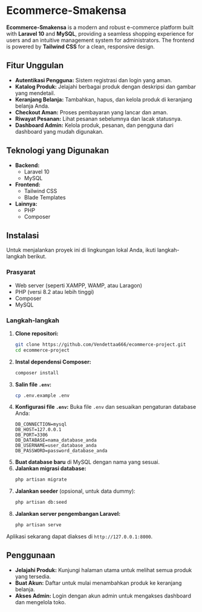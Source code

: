 # Ecommerce-Smakensa

**Ecommerce-Smakensa** is a modern and robust e-commerce platform built with **Laravel 10** and **MySQL**, providing a seamless shopping experience for users and an intuitive management system for administrators. The frontend is powered by **Tailwind CSS** for a clean, responsive design.

## Fitur Unggulan

- **Autentikasi Pengguna:** Sistem registrasi dan login yang aman.
- **Katalog Produk:** Jelajahi berbagai produk dengan deskripsi dan gambar yang mendetail.
- **Keranjang Belanja:** Tambahkan, hapus, dan kelola produk di keranjang belanja Anda.
- **Checkout Aman:** Proses pembayaran yang lancar dan aman.
- **Riwayat Pesanan:** Lihat pesanan sebelumnya dan lacak statusnya.
- **Dashboard Admin:** Kelola produk, pesanan, dan pengguna dari dashboard yang mudah digunakan.

## Teknologi yang Digunakan

- **Backend:**
  - Laravel 10
  - MySQL
- **Frontend:**
  - Tailwind CSS
  - Blade Templates
- **Lainnya:**
  - PHP
  - Composer

## Instalasi

Untuk menjalankan proyek ini di lingkungan lokal Anda, ikuti langkah-langkah berikut.

### Prasyarat

- Web server (seperti XAMPP, WAMP, atau Laragon)
- PHP (versi 8.2 atau lebih tinggi)
- Composer
- MySQL

### Langkah-langkah

1.  **Clone repositori:**
    ```bash
    git clone https://github.com/Vendettaa666/ecommerce-project.git
    cd ecommerce-project
    ```
2.  **Instal dependensi Composer:**
    ```bash
    composer install
    ```
3.  **Salin file `.env`:**
    ```bash
    cp .env.example .env
    ```
4.  **Konfigurasi file `.env`:**
    Buka file `.env` dan sesuaikan pengaturan database Anda:
    ```
    DB_CONNECTION=mysql
    DB_HOST=127.0.0.1
    DB_PORT=3306
    DB_DATABASE=nama_database_anda
    DB_USERNAME=user_database_anda
    DB_PASSWORD=password_database_anda
    ```
5.  **Buat database baru** di MySQL dengan nama yang sesuai.
6.  **Jalankan migrasi database:**
    ```bash
    php artisan migrate
    ```
7.  **Jalankan seeder** (opsional, untuk data dummy):
    ```bash
    php artisan db:seed
    ```
8.  **Jalankan server pengembangan Laravel:**
    ```bash
    php artisan serve
    ```

Aplikasi sekarang dapat diakses di `http://127.0.0.1:8000`.

## Penggunaan

- **Jelajahi Produk:** Kunjungi halaman utama untuk melihat semua produk yang tersedia.
- **Buat Akun:** Daftar untuk mulai menambahkan produk ke keranjang belanja.
- **Akses Admin:** Login dengan akun admin untuk mengakses dashboard dan mengelola toko.

<!-- ## Kontribusi

Kami menerima kontribusi! Jika Anda memiliki saran atau menemukan bug, silakan buka *issue* atau buat *pull request*.

## Lisensi

Proyek ini dilisensikan di bawah [MIT License](LICENSE). Lihat file `LICENSE` untuk detail lebih lanjut.

## Kontak

- **Tautan Proyek:** https://github.com/Vendettaa666/Ecommerce-Smakensa -->
